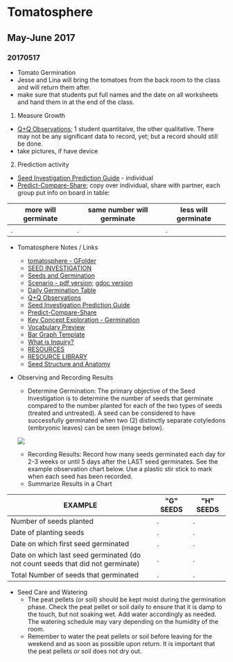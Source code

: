 # Tomatosphere
## May-June 2017

### 20170517
- Tomato Germination
- Jesse and Lina will bring the tomatoes from the back room to the class and will return them after.
- make sure that students put full names and the date on all worksheets and hand them in at the end of the class.
1. Measure Growth 
  - [Q+Q Observations](http://tomatosphere.letstalkscience.ca/Portals/5/Learning-Strategies/3-TS-Q-Q-Observations-4-12-Template-FINAL.pdf); 1 student quantitaive, the other qualitative.  There may not be any significant data to record, yet; but a record should still be done.
  - take pictures, if have device
2. Prediction activity
  - [Seed Investigation Prediction Guide](http://tomatosphere.letstalkscience.ca/Portals/5/Learning-Strategies/2-TS-Inquiry-Prediction-Guide.pdf) - individual
  - [Predict-Compare-Share](http://tomatosphere.letstalkscience.ca/Portals/5/Learning-Strategies/3-TS-Predict-Compare-Share-Germination-of-Tomatoes-Question.pdf); copy over individual, share with partner, each group put info on board in table:

more will germinate | same number will germinate | less will germinate
--- | --- | ---
. | . | .

- Tomatosphere Notes / Links
  - [tomatosphere - GFolder]()
  - [SEED INVESTIGATION](http://tomatosphere.letstalkscience.ca/Investigation)
  - [Seeds and Germination](http://tomatosphere.letstalkscience.ca/Resources/library/ArticleId/4659/seeds-and-germination.aspx)
  - [Scenario - pdf version](http://tomatosphere.letstalkscience.ca/Portals/5/Learning-Activities/Example%20Scenario%20Grades%2010.pdf); [gdoc version](https://docs.google.com/document/d/12sLa_AZ7x8AxKcpai9BZky2XHMASD0697OiSP29m7BY/edit?usp=sharing)
  - [Daily Germination Table](http://tomatosphere.letstalkscience.ca/Portals/5/Learning-Strategies/4-TS-Class-Daily-Germination-Table-Template-4-12.pdf)
  - [Q+Q Observations](http://tomatosphere.letstalkscience.ca/Portals/5/Learning-Strategies/3-TS-Q-Q-Observations-4-12-Template-FINAL.pdf)
  - [Seed Investigation Prediction Guide](http://tomatosphere.letstalkscience.ca/Portals/5/Learning-Strategies/2-TS-Inquiry-Prediction-Guide.pdf)
  - [Predict-Compare-Share](http://tomatosphere.letstalkscience.ca/Portals/5/Learning-Strategies/3-TS-Predict-Compare-Share-Germination-of-Tomatoes-Question.pdf) 
  - [Key Concept Exploration - Germination](http://tomatosphere.letstalkscience.ca/Portals/5/Learning-Strategies/2-TS-Key-Concept-Exploration-Template-Germination-FINAL.pdf)
  - [Vocabulary Preview](http://tomatosphere.letstalkscience.ca/Portals/5/Learning-Strategies/2-TS-Vocabulary-Preview-Seed-Investigation%207-12-FINAL.pdf)
  - [ Bar Graph Template](http://tomatosphere.letstalkscience.ca/Portals/5/Learning-Strategies/2-TS-Tomato-seed-germination-by-seed-type-bar-graph-template.pdf)
  - [What is Inquiry?](http://tomatosphere.letstalkscience.ca/Resources/Inquiry)
  - [RESOURCES](http://tomatosphere.letstalkscience.ca/Resources)
  - [RESOURCE LIBRARY](http://tomatosphere.letstalkscience.ca/Resources/Library?res=Learning+Strategies)
  - [Seed Structure and Anatomy](http://www.seedbiology.de/structure.asp)

- Observing and Recording Results
  - Determine Germination: The primary objective of the Seed Investigation is to determine the number of seeds that germinate compared to the number planted for each of the two types of seeds (treated and untreated).  A seed can be considered to have successfully germinated when two (2) distinctly separate cotyledons (embryonic leaves) can be seen (image below).
  
  ![](http://tomatosphere.letstalkscience.ca/portals/5/images/cotyledons.jpg)
  - Recording Results: Record how many seeds germinated each day for 2-3 weeks or until 5 days after the LAST seed germinates. See the example observation chart below. Use a plastic stir stick to mark when each seed has been recorded.
  - Summarize Results in a Chart
  
EXAMPLE | "G" SEEDS | "H" SEEDS
--- | --- | ---
Number of seeds planted | . | .
Date of planting seeds | . | .
Date on which first seed germinated | . | .
Date on which last seed germinated (do not count seeds that did not germinate) | . | .
Total Number of seeds that germinated | . | .

- Seed Care and Watering
  - The peat pellets (or soil) should be kept moist during the germination phase. Check the peat pellet or soil daily to ensure that it is damp to the touch, but not soaking wet. Add water accordingly as needed. The watering schedule may vary depending on the humidity of the room.
  - Remember to water the peat pellets or soil before leaving for the weekend and as soon as possible upon return. It is important that the peat pellets or soil does not dry out.

